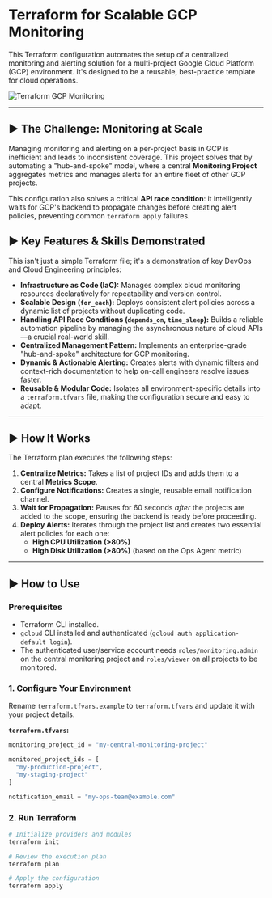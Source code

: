 # Terraform for Scalable GCP Monitoring

This Terraform configuration automates the setup of a centralized monitoring and alerting solution for a multi-project Google Cloud Platform (GCP) environment. It's designed to be a reusable, best-practice template for cloud operations.

![Terraform GCP Monitoring](https://i.imgur.com/your-image-here.png)  <!-- Optional: Add a diagram or screenshot to make it more visual -->

---

## ► The Challenge: Monitoring at Scale

Managing monitoring and alerting on a per-project basis in GCP is inefficient and leads to inconsistent coverage. This project solves that by automating a "hub-and-spoke" model, where a central **Monitoring Project** aggregates metrics and manages alerts for an entire fleet of other GCP projects.

This configuration also solves a critical **API race condition**: it intelligently waits for GCP's backend to propagate changes before creating alert policies, preventing common `terraform apply` failures.

## ► Key Features & Skills Demonstrated

This isn't just a simple Terraform file; it's a demonstration of key DevOps and Cloud Engineering principles:

*   **Infrastructure as Code (IaC):** Manages complex cloud monitoring resources declaratively for repeatability and version control.
*   **Scalable Design (`for_each`):** Deploys consistent alert policies across a dynamic list of projects without duplicating code.
*   **Handling API Race Conditions (`depends_on`, `time_sleep`):** Builds a reliable automation pipeline by managing the asynchronous nature of cloud APIs—a crucial real-world skill.
*   **Centralized Management Pattern:** Implements an enterprise-grade "hub-and-spoke" architecture for GCP monitoring.
*   **Dynamic & Actionable Alerting:** Creates alerts with dynamic filters and context-rich documentation to help on-call engineers resolve issues faster.
*   **Reusable & Modular Code:** Isolates all environment-specific details into a `terraform.tfvars` file, making the configuration secure and easy to adapt.

---

## ► How It Works

The Terraform plan executes the following steps:

1.  **Centralize Metrics:** Takes a list of project IDs and adds them to a central **Metrics Scope**.
2.  **Configure Notifications:** Creates a single, reusable email notification channel.
3.  **Wait for Propagation:** Pauses for 60 seconds *after* the projects are added to the scope, ensuring the backend is ready before proceeding.
4.  **Deploy Alerts:** Iterates through the project list and creates two essential alert policies for each one:
    *   **High CPU Utilization (>80%)**
    *   **High Disk Utilization (>80%)** (based on the Ops Agent metric)

---

## ► How to Use

### Prerequisites

*   Terraform CLI installed.
*   `gcloud` CLI installed and authenticated (`gcloud auth application-default login`).
*   The authenticated user/service account needs `roles/monitoring.admin` on the central monitoring project and `roles/viewer` on all projects to be monitored.

### 1. Configure Your Environment

Rename `terraform.tfvars.example` to `terraform.tfvars` and update it with your project details.

**`terraform.tfvars`:**
```terraform
monitoring_project_id = "my-central-monitoring-project"

monitored_project_ids = [
  "my-production-project",
  "my-staging-project"
]

notification_email = "my-ops-team@example.com"
```

### 2. Run Terraform

```bash
# Initialize providers and modules
terraform init

# Review the execution plan
terraform plan

# Apply the configuration
terraform apply
```

